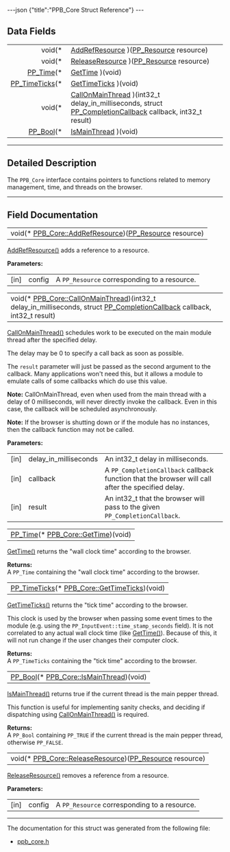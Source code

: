 ---json {"title":"PPB\_Core Struct Reference"} ---

Data Fields
-----------

<table><tbody><tr class="odd"><td style="text-align: right;">void(* </td><td><a href="/docs/native-client/pepper_beta/c/struct_p_p_b___core__1__0#a63ea7047ef5278cc3735dbfd60bd5b81" class="el">AddRefResource</a> )(<a href="/docs/native-client/pepper_beta/c/group___typedefs#gafdc3895ee80f4750d0d95ae1b677e9b7" class="el">PP_Resource</a> resource)</td></tr><tr class="even"><td style="text-align: right;">void(* </td><td><a href="/docs/native-client/pepper_beta/c/struct_p_p_b___core__1__0#af3163aefc33071af39cd085a0a2d44fe" class="el">ReleaseResource</a> )(<a href="/docs/native-client/pepper_beta/c/group___typedefs#gafdc3895ee80f4750d0d95ae1b677e9b7" class="el">PP_Resource</a> resource)</td></tr><tr class="odd"><td style="text-align: right;"><a href="/docs/native-client/pepper_beta/c/group___typedefs#ga537b277d2116e42b6acfe9323d40e1a0" class="el">PP_Time</a>(* </td><td><a href="/docs/native-client/pepper_beta/c/struct_p_p_b___core__1__0#abae0871b4efc729f4658c37543242857" class="el">GetTime</a> )(void)</td></tr><tr class="even"><td style="text-align: right;"><a href="/docs/native-client/pepper_beta/c/group___typedefs#ga71cb1042cdeb38d7881b121f3b09ce94" class="el">PP_TimeTicks</a>(* </td><td><a href="/docs/native-client/pepper_beta/c/struct_p_p_b___core__1__0#ad6b66e732c6a592605b7b83c7bddd97d" class="el">GetTimeTicks</a> )(void)</td></tr><tr class="odd"><td style="text-align: right;">void(* </td><td><a href="/docs/native-client/pepper_beta/c/struct_p_p_b___core__1__0#ad23da4428f462f9f387bab423e93d1f4" class="el">CallOnMainThread</a> )(int32_t delay_in_milliseconds, struct <a href="/docs/native-client/pepper_beta/c/struct_p_p___completion_callback/" class="el">PP_CompletionCallback</a> callback, int32_t result)</td></tr><tr class="even"><td style="text-align: right;"><a href="/docs/native-client/pepper_beta/c/group___enums#ga4f272d99be14aacafe08dfd4ef830918" class="el">PP_Bool</a>(* </td><td><a href="/docs/native-client/pepper_beta/c/struct_p_p_b___core__1__0#a2f784682b530b66ed3de692154298e17" class="el">IsMainThread</a> )(void)</td></tr></tbody></table>

------------------------------------------------------------------------

<span id="details" class="anchor" style="margin: 0;"></span>

Detailed Description
--------------------

The `PPB_Core` interface contains pointers to functions related to memory management, time, and threads on the browser.

------------------------------------------------------------------------

Field Documentation
-------------------

<span id="a63ea7047ef5278cc3735dbfd60bd5b81" class="anchor" style="margin: 0;"></span>

<table><tbody><tr class="odd"><td>void(* <a href="/docs/native-client/pepper_beta/c/struct_p_p_b___core__1__0#a63ea7047ef5278cc3735dbfd60bd5b81" class="el">PPB_Core::AddRefResource</a>)(<a href="/docs/native-client/pepper_beta/c/group___typedefs#gafdc3895ee80f4750d0d95ae1b677e9b7" class="el">PP_Resource</a> resource)</td></tr></tbody></table>

<a href="/docs/native-client/pepper_beta/c/struct_p_p_b___core__1__0#a63ea7047ef5278cc3735dbfd60bd5b81" class="el" title="AddRefResource() adds a reference to a resource.">AddRefResource()</a> adds a reference to a resource.

**Parameters:**  
<table><tbody><tr class="odd"><td>[in]</td><td>config</td><td>A <code>PP_Resource</code> corresponding to a resource.</td></tr></tbody></table>

<span id="ad23da4428f462f9f387bab423e93d1f4" class="anchor" style="margin: 0;"></span>

<table><tbody><tr class="odd"><td>void(* <a href="/docs/native-client/pepper_beta/c/struct_p_p_b___core__1__0#ad23da4428f462f9f387bab423e93d1f4" class="el">PPB_Core::CallOnMainThread</a>)(int32_t delay_in_milliseconds, struct <a href="/docs/native-client/pepper_beta/c/struct_p_p___completion_callback/" class="el">PP_CompletionCallback</a> callback, int32_t result)</td></tr></tbody></table>

<a href="/docs/native-client/pepper_beta/c/struct_p_p_b___core__1__0#ad23da4428f462f9f387bab423e93d1f4" class="el" title="CallOnMainThread() schedules work to be executed on the main module thread after the specified delay...">CallOnMainThread()</a> schedules work to be executed on the main module thread after the specified delay.

The delay may be 0 to specify a call back as soon as possible.

The `result` parameter will just be passed as the second argument to the callback. Many applications won't need this, but it allows a module to emulate calls of some callbacks which do use this value.

**Note:** CallOnMainThread, even when used from the main thread with a delay of 0 milliseconds, will never directly invoke the callback. Even in this case, the callback will be scheduled asynchronously.

**Note:** If the browser is shutting down or if the module has no instances, then the callback function may not be called.

**Parameters:**  
<table><tbody><tr class="odd"><td>[in]</td><td>delay_in_milliseconds</td><td>An int32_t delay in milliseconds.</td></tr><tr class="even"><td>[in]</td><td>callback</td><td>A <code>PP_CompletionCallback</code> callback function that the browser will call after the specified delay.</td></tr><tr class="odd"><td>[in]</td><td>result</td><td>An int32_t that the browser will pass to the given <code>PP_CompletionCallback</code>.</td></tr></tbody></table>

<span id="abae0871b4efc729f4658c37543242857" class="anchor" style="margin: 0;"></span>

<table><tbody><tr class="odd"><td><a href="/docs/native-client/pepper_beta/c/group___typedefs#ga537b277d2116e42b6acfe9323d40e1a0" class="el">PP_Time</a>(* <a href="/docs/native-client/pepper_beta/c/struct_p_p_b___core__1__0#abae0871b4efc729f4658c37543242857" class="el">PPB_Core::GetTime</a>)(void)</td></tr></tbody></table>

<a href="/docs/native-client/pepper_beta/c/struct_p_p_b___core__1__0#abae0871b4efc729f4658c37543242857" class="el" title="GetTime() returns the &quot;wall clock time&quot; according to the browser.">GetTime()</a> returns the "wall clock time" according to the browser.

**Returns:**  
A `PP_Time` containing the "wall clock time" according to the browser.

<span id="ad6b66e732c6a592605b7b83c7bddd97d" class="anchor" style="margin: 0;"></span>

<table><tbody><tr class="odd"><td><a href="/docs/native-client/pepper_beta/c/group___typedefs#ga71cb1042cdeb38d7881b121f3b09ce94" class="el">PP_TimeTicks</a>(* <a href="/docs/native-client/pepper_beta/c/struct_p_p_b___core__1__0#ad6b66e732c6a592605b7b83c7bddd97d" class="el">PPB_Core::GetTimeTicks</a>)(void)</td></tr></tbody></table>

<a href="/docs/native-client/pepper_beta/c/struct_p_p_b___core__1__0#ad6b66e732c6a592605b7b83c7bddd97d" class="el" title="GetTimeTicks() returns the &quot;tick time&quot; according to the browser.">GetTimeTicks()</a> returns the "tick time" according to the browser.

This clock is used by the browser when passing some event times to the module (e.g. using the `PP_InputEvent::time_stamp_seconds` field). It is not correlated to any actual wall clock time (like <a href="/docs/native-client/pepper_beta/c/struct_p_p_b___core__1__0#abae0871b4efc729f4658c37543242857" class="el" title="GetTime() returns the &quot;wall clock time&quot; according to the browser.">GetTime()</a>). Because of this, it will not run change if the user changes their computer clock.

**Returns:**  
A `PP_TimeTicks` containing the "tick time" according to the browser.

<span id="a2f784682b530b66ed3de692154298e17" class="anchor" style="margin: 0;"></span>

<table><tbody><tr class="odd"><td><a href="/docs/native-client/pepper_beta/c/group___enums#ga4f272d99be14aacafe08dfd4ef830918" class="el">PP_Bool</a>(* <a href="/docs/native-client/pepper_beta/c/struct_p_p_b___core__1__0#a2f784682b530b66ed3de692154298e17" class="el">PPB_Core::IsMainThread</a>)(void)</td></tr></tbody></table>

<a href="/docs/native-client/pepper_beta/c/struct_p_p_b___core__1__0#a2f784682b530b66ed3de692154298e17" class="el" title="IsMainThread() returns true if the current thread is the main pepper thread.">IsMainThread()</a> returns true if the current thread is the main pepper thread.

This function is useful for implementing sanity checks, and deciding if dispatching using <a href="/docs/native-client/pepper_beta/c/struct_p_p_b___core__1__0#ad23da4428f462f9f387bab423e93d1f4" class="el" title="CallOnMainThread() schedules work to be executed on the main module thread after the specified delay...">CallOnMainThread()</a> is required.

**Returns:**  
A `PP_Bool` containing `PP_TRUE` if the current thread is the main pepper thread, otherwise `PP_FALSE`.

<span id="af3163aefc33071af39cd085a0a2d44fe" class="anchor" style="margin: 0;"></span>

<table><tbody><tr class="odd"><td>void(* <a href="/docs/native-client/pepper_beta/c/struct_p_p_b___core__1__0#af3163aefc33071af39cd085a0a2d44fe" class="el">PPB_Core::ReleaseResource</a>)(<a href="/docs/native-client/pepper_beta/c/group___typedefs#gafdc3895ee80f4750d0d95ae1b677e9b7" class="el">PP_Resource</a> resource)</td></tr></tbody></table>

<a href="/docs/native-client/pepper_beta/c/struct_p_p_b___core__1__0#af3163aefc33071af39cd085a0a2d44fe" class="el" title="ReleaseResource() removes a reference from a resource.">ReleaseResource()</a> removes a reference from a resource.

**Parameters:**  
<table><tbody><tr class="odd"><td>[in]</td><td>config</td><td>A <code>PP_Resource</code> corresponding to a resource.</td></tr></tbody></table>

------------------------------------------------------------------------

The documentation for this struct was generated from the following file:

-   <a href="/docs/native-client/pepper_beta/c/ppb__core_8h/" class="el">ppb_core.h</a>
